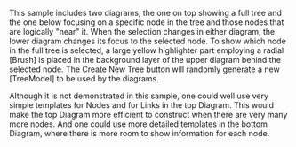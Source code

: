 ﻿This sample includes two diagrams, the one on top showing a full tree and the one below
focusing on a specific node in the tree and those nodes that are logically "near" it.
When the selection changes in either diagram, the lower diagram changes its focus to the selected node.
To show which node in the full tree is selected,
a large yellow highlighter part employing a radial [Brush] is placed in the background layer of the upper diagram behind the selected node.
The Create New Tree button will randomly generate a new [TreeModel] to be used by the diagrams.

Although it is not demonstrated in this sample,
one could well use very simple templates for Nodes and for Links in the top Diagram.
This would make the top Diagram more efficient to construct when there are very many more nodes.
And one could use more detailed templates in the bottom Diagram,
where there is more room to show information for each node.